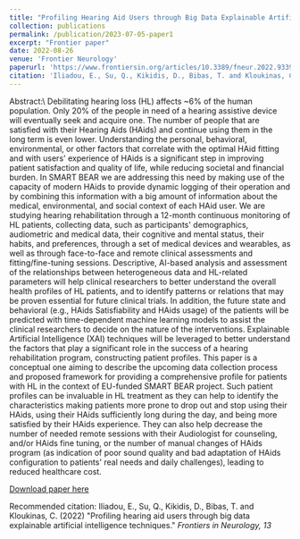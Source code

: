 ```yaml
---
title: "Profiling Hearing Aid Users through Big Data Explainable Artificial Intelligence Techniques"
collection: publications
permalink: /publication/2023-07-05-paper1
excerpt: "Frontier paper"
date: 2022-08-26
venue: 'Frontier Neurology'
paperurl: 'https://www.frontiersin.org/articles/10.3389/fneur.2022.933940/full'
citation: 'Iliadou, E., Su, Q., Kikidis, D., Bibas, T. and Kloukinas, C. (2022) &quot;Profiling hearing aid users through big data explainable artificial intelligence techniques.&quot; <i>Frontiers in Neurology, 13.</i>.'
---
```


Abstract:\\
Debilitating hearing loss (HL) affects ~6% of the human population. Only 20% of the people in need of a hearing assistive device will eventually seek and acquire one. The number of people that are satisfied with their Hearing Aids (HAids) and continue using them in the long term is even lower. Understanding the personal, behavioral, environmental, or other factors that correlate with the optimal HAid fitting and with users' experience of HAids is a significant step in improving patient satisfaction and quality of life, while reducing societal and financial burden. In SMART BEAR we are addressing this need by making use of the capacity of modern HAids to provide dynamic logging of their operation and by combining this information with a big amount of information about the medical, environmental, and social context of each HAid user. We are studying hearing rehabilitation through a 12-month continuous monitoring of HL patients, collecting data, such as participants' demographics, audiometric and medical data, their cognitive and mental status, their habits, and preferences, through a set of medical devices and wearables, as well as through face-to-face and remote clinical assessments and fitting/fine-tuning sessions. Descriptive, AI-based analysis and assessment of the relationships between heterogeneous data and HL-related parameters will help clinical researchers to better understand the overall health profiles of HL patients, and to identify patterns or relations that may be proven essential for future clinical trials. In addition, the future state and behavioral (e.g., HAids Satisfiability and HAids usage) of the patients will be predicted with time-dependent machine learning models to assist the clinical researchers to decide on the nature of the interventions. Explainable Artificial Intelligence (XAI) techniques will be leveraged to better understand the factors that play a significant role in the success of a hearing rehabilitation program, constructing patient profiles. This paper is a conceptual one aiming to describe the upcoming data collection process and proposed framework for providing a comprehensive profile for patients with HL in the context of EU-funded SMART BEAR project. Such patient profiles can be invaluable in HL treatment as they can help to identify the characteristics making patients more prone to drop out and stop using their HAids, using their HAids sufficiently long during the day, and being more satisfied by their HAids experience. They can also help decrease the number of needed remote sessions with their Audiologist for counseling, and/or HAids fine tuning, or the number of manual changes of HAids program (as indication of poor sound quality and bad adaptation of HAids configuration to patients' real needs and daily challenges), leading to reduced healthcare cost.

[Download paper here](http://qiqisu.co.uk/files/paper1.pdf)

Recommended citation: Iliadou, E., Su, Q., Kikidis, D., Bibas, T. and Kloukinas, C. (2022) "Profiling hearing aid users through big data explainable artificial intelligence techniques." <i>Frontiers in Neurology, 13</i>
